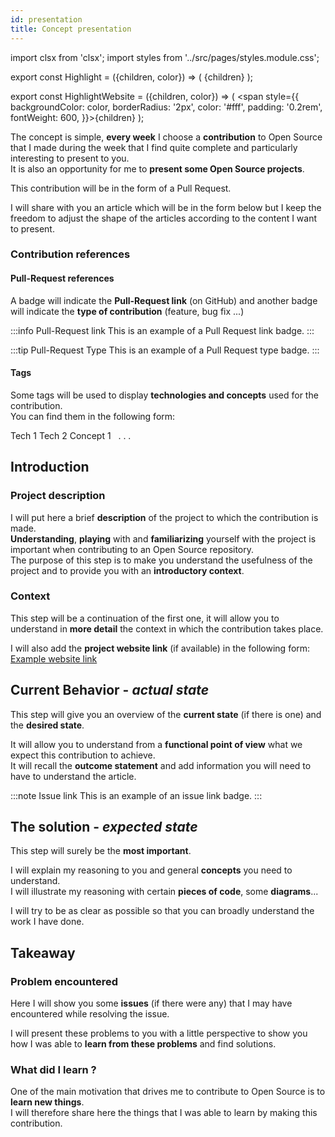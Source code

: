 ```yaml
---
id: presentation
title: Concept presentation
---
```


import clsx from 'clsx';
import styles from '../src/pages/styles.module.css';

export const Highlight = ({children, color}) => ( <span 
      className={clsx(styles.article_highlight)}>{children}</span> );

export const HighlightWebsite = ({children, color}) => ( <span style={{
      backgroundColor: color,
      borderRadius: '2px',
      color: '#fff',
      padding: '0.2rem',
      fontWeight: 600,
    }}>{children}</span> );

The concept is simple, **every week** I choose a **contribution** to Open Source that I made during the week that I find quite complete and particularly interesting to present to you.   
It is also an opportunity for me to **present some Open Source projects**.   

This contribution will be in the form of a <Highlight color="#203666">Pull Request</Highlight>.

I will share with you an article which will be in the form below but I keep the freedom to adjust the shape of the articles according to the content I want to present.

### Contribution references
#### Pull-Request references

A badge will indicate the **Pull-Request link** (on GitHub) and another badge will indicate the **type of contribution** (feature, bug fix ...)

:::info Pull-Request link
This is an example of a Pull Request link badge.
:::

:::tip Pull-Request Type
This is an example of a Pull Request type badge.
:::
#### Tags

Some tags will be used to display **technologies and concepts** used for the contribution.   
You can find them in the following form:

<div>
  <span className="badge badge--secondary marginRight">Tech 1</span>
  <span className="badge badge--secondary marginRight">Tech 2</span>
  <span className="badge badge--secondary marginRight">Concept 1</span>
  &nbsp; . . .
</div>

## Introduction
### Project description

I will put here a brief **description** of the project to which the contribution is made.   
**Understanding**, **playing** with and **familiarizing** yourself with the project is important when contributing to an Open Source repository.   
The purpose of this step is to make you understand the usefulness of the project and to provide you with an **introductory context**.

### Context

This step will be a continuation of the first one, it will allow you to understand in **more detail** the context in which the contribution takes place.

I will also add the **project website link** (if available) in the following form: <a href=""><HighlightWebsite color="#25c2a0">Example website link</HighlightWebsite></a>

## Current Behavior - *actual state*

This step will give you an overview of the **current state** (if there is one) and the **desired state**.   

It will allow you to understand from a **functional point of view** what we expect this contribution to achieve.   
It will recall the **outcome statement** and add information you will need to have to understand the article.

:::note Issue link
This is an example of an issue link badge.
:::

## The solution - *expected state*

This step will surely be the **most important**.   

I will explain my reasoning to you and general **concepts** you need to understand.   
I will illustrate my reasoning with certain **pieces of code**, some **diagrams**...   

I will try to be as clear as possible so that you can broadly understand the work I have done.

## Takeaway
### Problem encountered

Here I will show you some **issues** (if there were any) that I may have encountered while resolving the issue.   

I will present these problems to you with a little perspective to show you how I was able to **learn from these problems** and find solutions.

### What did I learn ?

One of the main motivation that drives me to contribute to Open Source is to **learn new things**.   
I will therefore share here the things that I was able to learn by making this contribution.